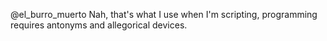 @el_burro_muerto Nah, that's what I use when I'm scripting, programming requires antonyms and allegorical devices.